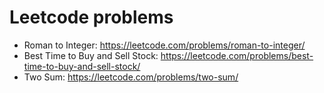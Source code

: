 # Leetcode problems
- Roman to Integer: https://leetcode.com/problems/roman-to-integer/
- Best Time to Buy and Sell Stock: https://leetcode.com/problems/best-time-to-buy-and-sell-stock/
- Two Sum: https://leetcode.com/problems/two-sum/
